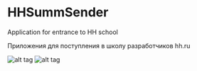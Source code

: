 HHSummSender
============

Application for entrance to HH school


Приложения для поступления в школу разработчиков hh.ru

![alt tag](https://downloader.disk.yandex.ru/preview/dbf70745014d66bd46cfa3c1303aac71/mpfs/Ak4iOpg_EveU2paXerftzMcghE1FWN-N7ZjWpEKKtZBGw6B_VCCekgOf0ENS8R9Ls4nbnJd5E242fNrrjeICHA%3D%3D?uid=0&filename=Screenshot20130915202952png&disposition=inline&hash=&limit=0&content_type=image%2Fpng&size=XXXL&crop=0) ![alt tag](https://downloader.disk.yandex.ru/preview/3b7f3284ec183ce8ceb56fbf79b460df/mpfs/mxEuomIIUyVhtQr16797S7lTfQjUDICO-_vwt2lT-RnREK6xu9gBZJ3I_ZM1qTXya0PBZGP_YPPRtmor14yUFA%3D%3D?uid=0&filename=Screenshot20130915203059png&disposition=inline&hash=&limit=0&content_type=image%2Fpng&size=XXL&crop=0)
